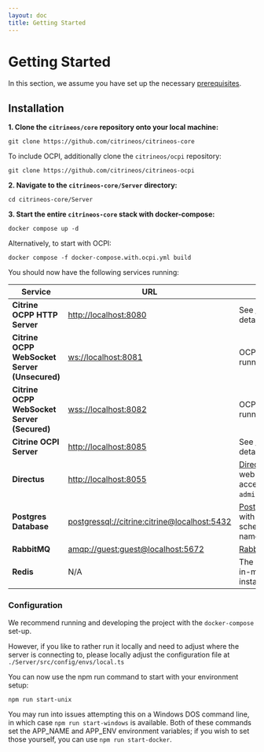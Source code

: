 ```yaml
---
layout: doc
title: Getting Started
---
```


# Getting Started

In this section, we assume you have set up the necessary [prerequisites](/docs/prerequisites.html).

## Installation

**1. Clone the `citrineos/core` repository onto your local machine:**

    git clone https://github.com/citrineos/citrineos-core

To include OCPI, additionally clone the `citrineos/ocpi` repository:

    git clone https://github.com/citrineos/citrineos-ocpi

**2. Navigate to the `citrineos-core/Server` directory:**

    cd citrineos-core/Server

**3. Start the entire `citrineos-core` stack with docker-compose:**

    docker compose up -d

Alternatively, to start with OCPI:

    docker compose -f docker-compose.with.ocpi.yml build    

You should now have the following services running:

| Service                                       | URL                                                                                          | Description                                                                                                                                  |
|-----------------------------------------------|----------------------------------------------------------------------------------------------|----------------------------------------------------------------------------------------------------------------------------------------------|
| **Citrine OCPP HTTP Server**                  | [http://localhost:8080](http://localhost:8080)                                               | See [localhost:8080/docs](http://localhost:8080/docs) for full details.                                                                      |
| **Citrine OCPP WebSocket Server (Unsecured)** | [ws://localhost:8081](ws://localhost:8081)                                                   | OCPP WebSocket Server running security profile 0.                                                                                            |
| **Citrine OCPP WebSocket Server (Secured)**   | [wss://localhost:8082](wss://localhost:8082)                                                 | OCPP WebSocket Server running security profile 1.                                                                                            |
| **Citrine OCPI Server**                       | [http://localhost:8085](http://localhost:8085)                                               | See [localhost:8085/docs](http://localhost:8085/docs) for full details.                                                                      |
| **Directus**                                  | [http://localhost:8055](http://localhost:8055)                                               | [Directus](http://directus.io) server for which the web interface can now be accessed with the credentials `admin@citrineos.com:CitrineOS!`. |
| **Postgres Database**                         | [postgressql://citrine:citrine@localhost:5432](postgressql://citrine:citrine@localhost:5432) | [Postgres Database](https://www.postgresql.org) pre-seeded with OCPP 2.0.1 and Directus schemas. The database is named `citrine`.            |
| **RabbitMQ**                                  | [amqp://guest:guest@localhost:5672](amqp://guest:guest@localhost:5672)                       | [RabbitMQ](http://rabbitmq.com) message bus.                                                                                                 |
| **Redis**                                     | N/A                                                                                          | The default settings will use an in-memory cache but a [Redis](https://redis.io/) instance is available to use.                                                        |


### Configuration

We recommend running and developing the project with the `docker-compose` set-up.

However, if you like to rather run it locally and need to adjust where the server is connecting to, please locally adjust the configuration file at `./Server/src/config/envs/local.ts`

You can now use the npm run command to start with your environment setup:

```shell
npm run start-unix
```

You may run into issues attempting this on a Windows DOS command line, in which case `npm run start-windows` is available. Both of these commands set the APP_NAME and APP_ENV environment variables; if you wish to set those yourself, you can use `npm run start-docker`.
